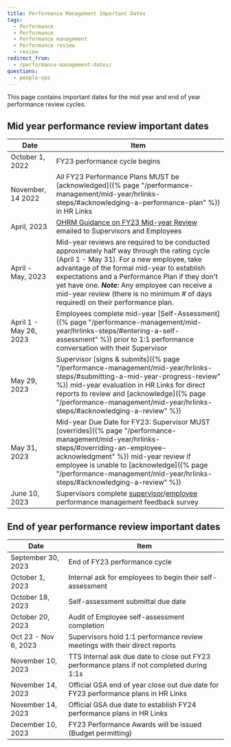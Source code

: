 ```yaml
---
title: Performance Management Important Dates
tags:
  - Performance
  - Performance
  - Performance management
  - Performance review
  - review
redirect_from:
  - /performance-management-dates/
questions:
  - people-ops
---
```


This page contains important dates for the mid year and end of year performance
review cycles.

## Mid year performance review important dates

| Date            | Item                                                                                                                                                                                                                                                                                                   |
| --------------- | ------------------------------------------------------------------------------------------------------------------------------------------------------------------------------------------------------------------------------------------------------------------------------------------------------ |
| October 1, 2022 | FY23 performance cycle begins                                                                                                                                                                                                                                                                          |
| November, 14 2022     | All FY23 Performance Plans MUST be [acknowledged]({% page "/performance-management/mid-year/hrlinks-steps/#acknowledging-a-performance-plan" %}) in HR Links                                                                                                                                      |
| April, 2023     | [OHRM Guidance on FY23 Mid-year Review](https://drive.google.com/file/d/17r_pzKSQacPgGHHO0ytRyfGPC50yMWkY/view?usp=sharing) emailed to Supervisors and Employees                                                                                                                                       |
| April - May, 2023  | Mid-year reviews are required to be conducted approximately half way through the rating cycle (April 1 - May 31). For a new employee, take advantage of the formal mid-year to establish expectations and a Performance Plan if they don't yet have one.  ***Note:***  Any employee can receive a mid-year review (there is no minimum # of days required) on their performance plan.                                                                                                                                      |
| April 1 - May 26, 2023  | Employees complete mid-year [Self-Assessment]({% page "/performance-management/mid-year/hrlinks-steps/#entering-a-self-assessment" %}) prior to 1:1 performance conversation with their Supervisor                                                                                                                                                                                                                        |
| May 29, 2023    | Supervisor [signs & submits]({% page "/performance-management/mid-year/hrlinks-steps/#submitting-a-mid-year-progress-review" %}) mid-year evaluation in HR Links for direct reports to review and [acknowledge]({% page "/performance-management/mid-year/hrlinks-steps/#acknowledging-a-review" %}) |
| May 31, 2023    | Mid-year Due Date for FY23: Supervisor MUST [overrides]({% page "/performance-management/mid-year/hrlinks-steps/#overriding-an-employee-acknowledgment" %}) mid-year review if employee is unable to [acknowledge]({% page "/performance-management/mid-year/hrlinks-steps/#acknowledging-a-review" %})   |
| June 10, 2023   | Supervisors complete [supervisor](https://forms.gle/cUeMQGdUQ3BDn6qm7)/[employee](https://forms.gle/n4zNHdBEvX2DQvdz9) performance management feedback survey                                                                                                                                                      |

## End of year performance review important dates

| Date                 | Item                                                                                       |
| -------------------- | ------------------------------------------------------------------------------------------ |
| September 30, 2023   | End of FY23 performance cycle                                                              |
| October 1, 2023      | Internal ask for employees to begin their self-assessment                                  |
| October 18, 2023     | Self-assessment submittal due date                                                         |
| October 20, 2023     | Audit of Employee self-assessment completion                                               |
| Oct 23 - Nov 6, 2023 | Supervisors hold 1:1 performance review meetings with their direct reports                 |
| November 10, 2023    | TTS Internal ask due date to close out FY23 performance plans if not completed during 1:1s |
| November 14, 2023    | Official GSA end of year close out due date for FY23 performance plans in HR Links         |
| November 14, 2023    | Official GSA due date to establish FY24 performance plans in HR Links         |
| December 10, 2023    | FY23 Performance Awards will be issued (Budget permitting)                                 |
